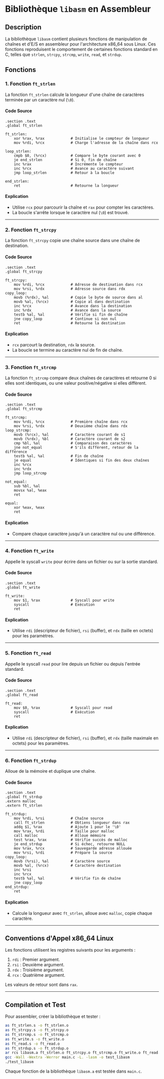 # Bibliothèque `libasm` en Assembleur

## Description
La bibliothèque `libasm` contient plusieurs fonctions de manipulation de chaînes et d'E/S en assembleur pour l'architecture x86_64 sous Linux. Ces fonctions reproduisent le comportement de certaines fonctions standard en C, telles que `strlen`, `strcpy`, `strcmp`, `write`, `read`, et `strdup`.

## Fonctions

### 1. Fonction `ft_strlen`
La fonction `ft_strlen` calcule la longueur d'une chaîne de caractères terminée par un caractère nul (`\0`).

#### Code Source
```assembly
.section .text
.global ft_strlen

ft_strlen:
    xor %rax, %rax            # Initialise le compteur de longueur
    mov %rdi, %rcx            # Charge l'adresse de la chaîne dans rcx

loop_strlen:
    cmpb $0, (%rcx)           # Compare le byte courant avec 0
    je end_strlen             # Si 0, fin de chaîne
    inc %rax                  # Incrémente le compteur
    inc %rcx                  # Avance au caractère suivant
    jmp loop_strlen           # Retour à la boucle

end_strlen:
    ret                       # Retourne la longueur
```

#### Explication
- Utilise `rcx` pour parcourir la chaîne et `rax` pour compter les caractères.
- La boucle s'arrête lorsque le caractère nul (`\0`) est trouvé.

---

### 2. Fonction `ft_strcpy`
La fonction `ft_strcpy` copie une chaîne source dans une chaîne de destination.

#### Code Source
```assembly
.section .text
.global ft_strcpy

ft_strcpy:
    mov %rdi, %rcx            # Adresse de destination dans rcx
    mov %rsi, %rdx            # Adresse source dans rdx
copy_loop:
    movb (%rdx), %al          # Copie le byte de source dans al
    movb %al, (%rcx)          # Copie al dans destination
    inc %rcx                  # Avance dans la destination
    inc %rdx                  # Avance dans la source
    testb %al, %al            # Vérifie si fin de chaîne
    jne copy_loop             # Continue si non nul
    ret                       # Retourne la destination
```

#### Explication
- `rcx` parcourt la destination, `rdx` la source.
- La boucle se termine au caractère nul de fin de chaîne.

---

### 3. Fonction `ft_strcmp`
La fonction `ft_strcmp` compare deux chaînes de caractères et retourne 0 si elles sont identiques, ou une valeur positive/négative si elles diffèrent.

#### Code Source
```assembly
.section .text
.global ft_strcmp

ft_strcmp:
    mov %rdi, %rcx            # Première chaîne dans rcx
    mov %rsi, %rdx            # Deuxième chaîne dans rdx
loop_strcmp:
    movb (%rcx), %al          # Caractère courant de s1
    movb (%rdx), %bl          # Caractère courant de s2
    cmp %bl, %al              # Comparaison des caractères
    jne not_equal             # S'ils diffèrent, retour de la différence
    testb %al, %al            # Fin de chaîne
    je equal                  # Identiques si fin des deux chaînes
    inc %rcx
    inc %rdx
    jmp loop_strcmp

not_equal:
    sub %bl, %al
    movsx %al, %eax
    ret

equal:
    xor %eax, %eax
    ret
```

#### Explication
- Compare chaque caractère jusqu'à un caractère nul ou une différence.

---

### 4. Fonction `ft_write`
Appelle le syscall `write` pour écrire dans un fichier ou sur la sortie standard.

#### Code Source
```assembly
.section .text
.global ft_write

ft_write:
    mov $1, %rax              # Syscall pour write
    syscall                   # Exécution
    ret
```

#### Explication
- Utilise `rdi` (descripteur de fichier), `rsi` (buffer), et `rdx` (taille en octets) pour les paramètres.

---

### 5. Fonction `ft_read`
Appelle le syscall `read` pour lire depuis un fichier ou depuis l'entrée standard.

#### Code Source
```assembly
.section .text
.global ft_read

ft_read:
    mov $0, %rax              # Syscall pour read
    syscall                   # Exécution
    ret
```

#### Explication
- Utilise `rdi` (descripteur de fichier), `rsi` (buffer), et `rdx` (taille maximale en octets) pour les paramètres.

---

### 6. Fonction `ft_strdup`
Alloue de la mémoire et duplique une chaîne.

#### Code Source
```assembly
.section .text
.global ft_strdup
.extern malloc
.extern ft_strlen

ft_strdup:
    mov %rdi, %rsi            # Chaîne source
    call ft_strlen            # Obtiens longueur dans rax
    addq $1, %rax             # Ajoute 1 pour le '\0'
    mov %rax, %rdi            # Taille pour malloc
    call malloc               # Alloue mémoire
    test %rax, %rax           # Vérifie succès de malloc
    je end_strdup             # Si échec, retourne NULL
    mov %rax, %rcx            # Sauvegarde adresse allouée
    mov %rsi, %rdi            # Prépare la source
copy_loop:
    movb (%rsi), %al          # Caractère source
    movb %al, (%rcx)          # Caractère destination
    inc %rsi
    inc %rcx
    testb %al, %al            # Vérifie fin de chaîne
    jne copy_loop
end_strdup:
    ret
```

#### Explication
- Calcule la longueur avec `ft_strlen`, alloue avec `malloc`, copie chaque caractère.

---

## Conventions d'Appel x86_64 Linux

Les fonctions utilisent les registres suivants pour les arguments :
1. `rdi` : Premier argument.
2. `rsi` : Deuxième argument.
3. `rdx` : Troisième argument.
4. `rcx` : Quatrième argument.

Les valeurs de retour sont dans `rax`.

---

## Compilation et Test

Pour assembler, créer la bibliothèque et tester :

```bash
as ft_strlen.s -o ft_strlen.o
as ft_strcpy.s -o ft_strcpy.o
as ft_strcmp.s -o ft_strcmp.o
as ft_write.s -o ft_write.o
as ft_read.s -o ft_read.o
as ft_strdup.s -o ft_strdup.o
ar rcs libasm.a ft_strlen.o ft_strcpy.o ft_strcmp.o ft_write.o ft_read.o ft_strdup.o
gcc -Wall -Wextra -Werror main.c -L. -lasm -o test_libasm
./test_libasm
```

Chaque fonction de la bibliothèque `libasm.a` est testée dans `main.c`.